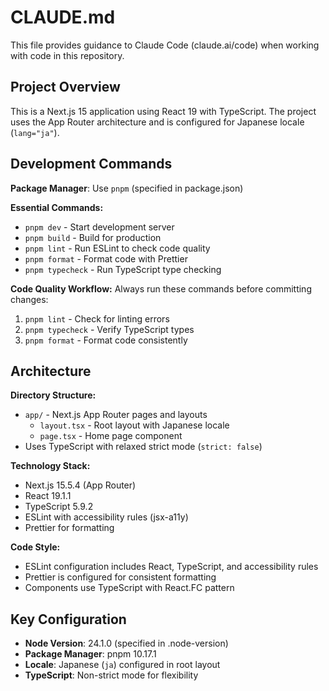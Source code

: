 # CLAUDE.md

This file provides guidance to Claude Code (claude.ai/code) when working with code in this repository.

## Project Overview

This is a Next.js 15 application using React 19 with TypeScript. The project uses the App Router architecture and is configured for Japanese locale (`lang="ja"`).

## Development Commands

**Package Manager**: Use `pnpm` (specified in package.json)

**Essential Commands:**
- `pnpm dev` - Start development server
- `pnpm build` - Build for production
- `pnpm lint` - Run ESLint to check code quality
- `pnpm format` - Format code with Prettier
- `pnpm typecheck` - Run TypeScript type checking

**Code Quality Workflow:**
Always run these commands before committing changes:
1. `pnpm lint` - Check for linting errors
2. `pnpm typecheck` - Verify TypeScript types
3. `pnpm format` - Format code consistently

## Architecture

**Directory Structure:**
- `app/` - Next.js App Router pages and layouts
  - `layout.tsx` - Root layout with Japanese locale
  - `page.tsx` - Home page component
- Uses TypeScript with relaxed strict mode (`strict: false`)

**Technology Stack:**
- Next.js 15.5.4 (App Router)
- React 19.1.1
- TypeScript 5.9.2
- ESLint with accessibility rules (jsx-a11y)
- Prettier for formatting

**Code Style:**
- ESLint configuration includes React, TypeScript, and accessibility rules
- Prettier is configured for consistent formatting
- Components use TypeScript with React.FC pattern

## Key Configuration

- **Node Version**: 24.1.0 (specified in .node-version)
- **Package Manager**: pnpm 10.17.1
- **Locale**: Japanese (`ja`) configured in root layout
- **TypeScript**: Non-strict mode for flexibility